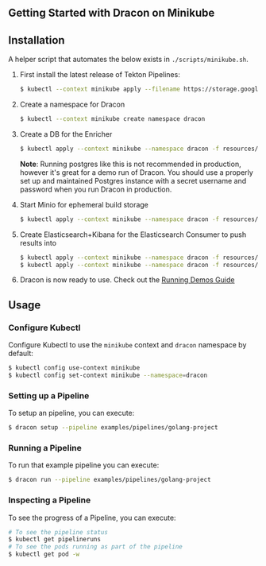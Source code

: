 ## Getting Started with Dracon on Minikube

## Installation

A helper script that automates the below exists in `./scripts/minikube.sh`.

1. First install the latest release of Tekton Pipelines:

   ```bash
   $ kubectl --context minikube apply --filename https://storage.googleapis.com/tekton-releases/pipeline/previous/v0.9.0/release.yaml
   ```

2. Create a namespace for Dracon

   ```bash
   $ kubectl --context minikube create namespace dracon
   ```

3. Create a DB for the Enricher

   ```bash
   $ kubectl apply --context minikube --namespace dracon -f resources/persistence/enricher-db/k8s.yaml
   ```

   **Note**: Running postgres like this is not recommended in production, however it's great for a demo run of Dracon. You should use a properly set up and maintained Postgres instance with a secret username and password when you run Dracon in production.

4. Start Minio for ephemeral build storage

   ```bash
   $ kubectl apply --context minikube --namespace dracon -f resources/persistence/minio-storage/k8s.yaml
   ```

5. Create Elasticsearch+Kibana for the Elasticsearch Consumer to push results into

   ```bash
   $ kubectl apply --context minikube --namespace dracon -f resources/persistence/elasticsearch-kibana/elasticsearch.yaml
   $ kubectl apply --context minikube --namespace dracon -f resources/persistence/elasticsearch-kibana/kibana.yaml
   ```

6. Dracon is now ready to use. Check out the [Running Demos Guide](/docs/getting-started/tutorials/running-demos.md)

## Usage

### Configure Kubectl

Configure Kubectl to use the `minikube` context and `dracon` namespace by default:

```bash
$ kubectl config use-context minikube
$ kubectl config set-context minikube --namespace=dracon
```

### Setting up a Pipeline

To setup an pipeline, you can execute:

```bash
$ dracon setup --pipeline examples/pipelines/golang-project
```

### Running a Pipeline

To run that example pipeline you can execute:

```bash
$ dracon run --pipeline examples/pipelines/golang-project
```

### Inspecting a Pipeline

To see the progress of a Pipeline, you can execute:

```bash
# To see the pipeline status
$ kubectl get pipelineruns
# To see the pods running as part of the pipeline
$ kubectl get pod -w
```
